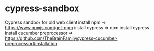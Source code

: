 # cypress-sandbox
Cypress sandbox for old web client
install npm => https://www.npmjs.com/get-npm
install cypress => npm install cypress
install cucumber preprocessor => https://github.com/TheBrainFamily/cypress-cucumber-preprocessor#installation

